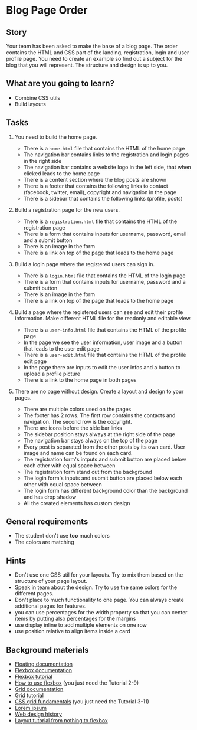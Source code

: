# Blog Page Order

## Story

Your team has been asked to make the base of a blog page.
The order contains the HTML and CSS part of the landing, registration, login and user profile page.
You need to create an example so find out a subject for the blog that you will represent.
The structure and design is up to you.

## What are you going to learn?

- Combine CSS utils
- Build layouts

## Tasks

1. You need to build the home page.
    - There is a `home.html` file that contains the HTML of the home page
    - The navigation bar contains links to the registration and login pages in the right side
    - The navigation bar contains a website logo in the left side, that when clicked leads to the home page
    - There is a content section where the blog posts are shown
    - There is a footer that contains the following links to contact (facebook, twitter, email), copyright and navigation in the page
    - There is a sidebar that contains the following links (profile, posts)

2. Build a registration page for the new users.
    - There is a `registration.html` file that contains the HTML of the registration page
    - There is a form that contains inputs for username, password, email and a submit button
    - There is an image in the form
    - There is a link on top of the page that leads to the home page

3. Build a login page where the registered users can sign in.
    - There is a `login.html` file that contains the HTML of the login page
    - There is a form that contains inputs for username, password and a submit button
    - There is an image in the form
    - There is a link on top of the page that leads to the home page

4. Build a page where the registered users can see and edit their profile information. Make different HTML file for the readonly and editable view.
    - There is a `user-info.html` file that contains the HTML of the profile page
    - In the page we see the user information, user image and a button that leads to the user edit page
    - There is a `user-edit.html` file that contains the HTML of the profile edit page
    - In the page there are inputs to edit the user infos and a button to upload a profile picture
    - There is a link to the home page in both pages

5. There are no page without design. Create a layout and design to your pages.
    - There are multiple colors used on the pages
    - The footer has 2 rows. The first row contains the contacts and navigation. The second row is the copyright.
    - There are icons before the side bar links
    - The sidebar position stays always at the right side of the page
    - The navigation bar stays always on the top of the page
    - Every post is separated from the other posts by its own card. User image and name can be found on each card.
    - The registration form's intputs and submit button are placed below each other with equal space between
    - The registration form stand out from the background
    - The login form's inputs and submit button are placed below each other with equal space between
    - The login form has different background color than the background and has drop shadow
    - All the created elements has custom design

## General requirements

- The student don't use **too** much colors
- The colors are matching

## Hints

- Don't use one CSS util for your layouts. Try to mix them based on the structure of your page layout.
- Speak in team about the design. Try to use the same colors for the different pages.
- Don't place to much functionality to one page. You can always create additional pages for features.
- you can use percentages for the width property so that you can center items by putting also percentages for the margins
- use display inline to add multiple elements on one row
- use position relative to align items inside a card

## Background materials

- <i class="far fa-exclamation"></i> [Floating documentation](https://developer.mozilla.org/en-US/docs/Learn/CSS/CSS_layout/Floats)
- <i class="far fa-exclamation"></i> [Flexbox documentation](https://developer.mozilla.org/en-US/docs/Learn/CSS/CSS_layout/Flexbox)
- <i class="far fa-exclamation"></i> [Flexbox tutorial](https://flexbox.io/)
- <i class="far fa-video"></i> [How to use flexbox](https://www.youtube.com/watch?v=Vj7NZ6FiQvo&list=PLu8EoSxDXHP7xj_y6NIAhy0wuCd4uVdid) (you just need the Tutorial 2-9)
- <i class="far fa-exclamation"></i> [Grid documentation](https://developer.mozilla.org/en-US/docs/Learn/CSS/CSS_layout/Grids)
- <i class="far fa-exclamation"></i> [Grid tutorial](https://cssgrid.io/)
- <i class="far fa-video"></i> [CSS grid fundamentals](https://www.youtube.com/watch?v=T-slCsOrLcc&list=PLu8EoSxDXHP5CIFvt9-ze3IngcdAc2xKG) (you just need the Tutorial 3-11)
- <i class="far fa-book-open"></i> [Lorem ipsum](https://www.lipsum.com/)
- <i class="far fa-book-open"></i> [Web design history](https://blog.froont.com/brief-history-of-web-design-for-designers/)
- <i class="far fa-candy-cane"></i> [Layout tutorial from nothing to flexbox](https://learnlayout.com/)
